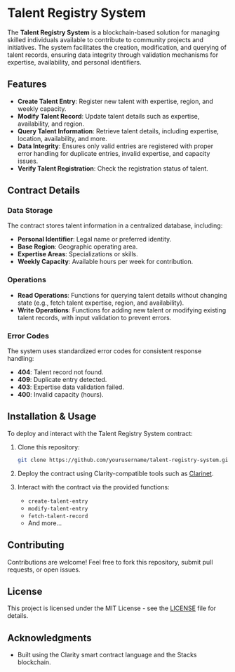 # Talent Registry System

The **Talent Registry System** is a blockchain-based solution for managing skilled individuals available to contribute to community projects and initiatives. The system facilitates the creation, modification, and querying of talent records, ensuring data integrity through validation mechanisms for expertise, availability, and personal identifiers.

## Features
- **Create Talent Entry**: Register new talent with expertise, region, and weekly capacity.
- **Modify Talent Record**: Update talent details such as expertise, availability, and region.
- **Query Talent Information**: Retrieve talent details, including expertise, location, availability, and more.
- **Data Integrity**: Ensures only valid entries are registered with proper error handling for duplicate entries, invalid expertise, and capacity issues.
- **Verify Talent Registration**: Check the registration status of talent.

## Contract Details

### Data Storage
The contract stores talent information in a centralized database, including:
- **Personal Identifier**: Legal name or preferred identity.
- **Base Region**: Geographic operating area.
- **Expertise Areas**: Specializations or skills.
- **Weekly Capacity**: Available hours per week for contribution.

### Operations
- **Read Operations**: Functions for querying talent details without changing state (e.g., fetch talent expertise, region, and availability).
- **Write Operations**: Functions for adding new talent or modifying existing talent records, with input validation to prevent errors.

### Error Codes
The system uses standardized error codes for consistent response handling:
- **404**: Talent record not found.
- **409**: Duplicate entry detected.
- **403**: Expertise data validation failed.
- **400**: Invalid capacity (hours).

## Installation & Usage

To deploy and interact with the Talent Registry System contract:

1. Clone this repository:
    ```bash
    git clone https://github.com/yourusername/talent-registry-system.git
    ```

2. Deploy the contract using Clarity-compatible tools such as [Clarinet](https://github.com/hiRoFaX/clarinet).

3. Interact with the contract via the provided functions:
    - `create-talent-entry`
    - `modify-talent-entry`
    - `fetch-talent-record`
    - And more...

## Contributing
Contributions are welcome! Feel free to fork this repository, submit pull requests, or open issues.

## License
This project is licensed under the MIT License - see the [LICENSE](LICENSE) file for details.

## Acknowledgments
- Built using the Clarity smart contract language and the Stacks blockchain.
